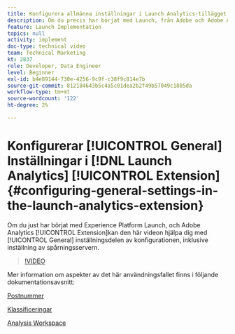 ```yaml
---
title: Konfigurera allmänna inställningar i Launch Analytics-tillägget
description: Om du precis har börjat med Launch, från Adobe och Adobe Analytics kan den här videon hjälpa dig med den allmänna inställningsdelen av konfigurationen, inklusive att ställa in spårningsservern.
feature: Launch Implementation
topics: null
activity: implement
doc-type: technical video
team: Technical Marketing
kt: 2837
role: Developer, Data Engineer
level: Beginner
exl-id: b4e89144-730e-4256-9c9f-c38f9c814e7b
source-git-commit: 812184643b5c4a5c01dea2b2f49b57049c1805da
workflow-type: tm+mt
source-wordcount: '122'
ht-degree: 2%

---
```


# Konfigurerar [!UICONTROL General] Inställningar i [!DNL Launch Analytics] [!UICONTROL Extension] {#configuring-general-settings-in-the-launch-analytics-extension}

Om du just har börjat med Experience Platform Launch, och Adobe Analytics [!UICONTROL Extension]kan den här videon hjälpa dig med [!UICONTROL General] inställningsdelen av konfigurationen, inklusive inställning av spårningsservern.

>[!VIDEO](https://video.tv.adobe.com/v/27093/?quality=12&learn=on)

Mer information om aspekter av det här användningsfallet finns i följande dokumentationsavsnitt:

[Postnummer](https://experienceleague.adobe.com/docs/analytics/components/dimensions/zip-code.html?lang=en)

[Klassificeringar](https://experienceleague.adobe.com/docs/analytics/components/classifications/c-classifications.html)

[Analysis Workspace](https://experienceleague.adobe.com/docs/analytics/analyze/analysis-workspace/analysis-workspace-features.html)
